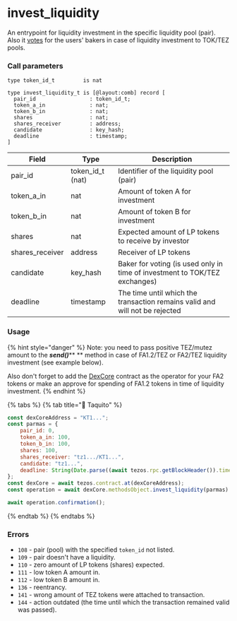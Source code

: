 # invest\_liquidity

An entrypoint for liquidity investment in the specific liquidity pool (pair). Also it [votes](../../../bucket-contract/entrypoints-overview/vote.md) for the users' bakers in case of liquidity investment to TOK/TEZ pools.

### Call parameters

```pascaligo
type token_id_t         is nat

type invest_liquidity_t is [@layout:comb] record [
  pair_id                 : token_id_t;
  token_a_in              : nat;
  token_b_in              : nat;
  shares                  : nat;
  shares_receiver         : address;
  candidate               : key_hash;
  deadline                : timestamp;
]
```

| Field            | Type               | Description                                                                 |
| ---------------- | ------------------ | --------------------------------------------------------------------------- |
| pair\_id         | token\_id\_t (nat) | Identifier of the liquidity pool (pair)                                     |
| token\_a\_in     | nat                | Amount of token A for investment                                            |
| token\_b\_in     | nat                | Amount of token B for investment                                            |
| shares           | nat                | Expected amount of LP tokens to receive by investor                         |
| shares\_receiver | address            | Receiver of LP tokens                                                       |
| candidate        | key\_hash          | Baker for voting (is used only in time of investment to TOK/TEZ exchanges)  |
| deadline         | timestamp          | The time until which the transaction remains valid and will not be rejected |

### Usage

{% hint style="danger" %}
Note: you need to pass positive TEZ/mutez amount to the _**send()**_** ** method in case of FA1.2/TEZ or FA2/TEZ liquidity investment (see example below).

Also don't forget to add the [DexCore](../../) contract as the operator for your FA2 tokens or make an approve for spending of FA1.2 tokens in time of liquidity investment.
{% endhint %}

{% tabs %}
{% tab title="🌮 Taquito" %}
```javascript
const dexCoreAddress = "KT1...";
const parmas = {
    pair_id: 0,
    token_a_in: 100,
    token_b_in: 100,
    shares: 100,
    shares_receiver: "tz1.../KT1...",
    candidate: "tz1...",
    deadline: String(Date.parse((await tezos.rpc.getBlockHeader()).timestamp) / 1000 + 100),
};
const dexCore = await tezos.contract.at(dexCoreAddress);
const operation = await dexCore.methodsObject.invest_liquidity(parmas).send({ amount: parmas.token_b_in, mutez: true });

await operation.confirmation();
```
{% endtab %}
{% endtabs %}

### Errors

* `108` - pair (pool) with the specified `token_id` not listed.
* `109` - pair doesn't have a liquidity.
* `110` - zero amount of LP tokens (shares) expected.
* `111` - low token A amount in.
* `112` - low token B amount in.
* `136` - reentrancy.
* `141` - wrong amount of TEZ tokens were attached to transaction.
* `144` - action outdated (the time until which the transaction remained valid was passed).
